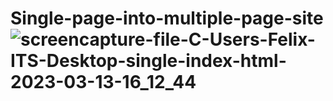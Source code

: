 # Single-page-into-multiple-page-site![screencapture-file-C-Users-Felix-ITS-Desktop-single-index-html-2023-03-13-16_12_44](https://user-images.githubusercontent.com/121026028/224679193-0b1cdcf9-3be5-4a66-a8c5-46bf300a8352.png)
